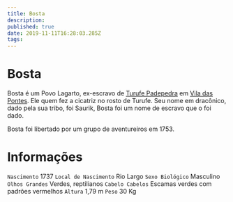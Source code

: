 ```yaml
---
title: Bosta
description: 
published: true
date: 2019-11-11T16:28:03.285Z
tags: 
---
```


<!-- SUBTITLE: Visão geral sobre Bosta -->

# Bosta
Bosta é um Povo Lagarto, ex-escravo de [Turufe Padepedra](http://localhost/individuos/turufe-padepedra#turufe-padepedra) em [Vila das Pontes](http://localhost/lugares/plano-material/drafeon/sudeste-de-drafeon/vila-das-pontes#vila-das-pontes). Ele quem fez a cicatriz no rosto de Turufe. Seu nome em dracônico, dado pela sua tribo, foi Saurik, Bosta foi um nome de escravo que o foi dado.

Bosta foi libertado por um grupo de aventureiros em 1753.

# Informações
`Nascimento` 1737 
`Local de Nascimento` Rio Largo
`Sexo Biológico` Masculino
`Olhos Grandes` Verdes, reptilianos
`Cabelo Cabelos` Escamas verdes com padrões vermelhos
`Altura` 1,79 m
`Peso` 30 Kg

